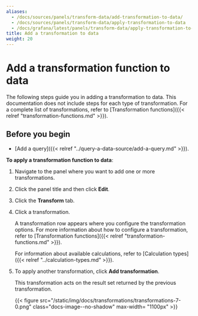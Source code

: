```yaml
---
aliases:
  - /docs/sources/panels/transform-data/add-transformation-to-data/
  - /docs/sources/panels/transform-data/apply-transformation-to-data
  - /docs/grafana/latest/panels/transform-data/apply-transformation-to-data
title: Add a transformation to data
weight: 20
---
```


# Add a transformation function to data

The following steps guide you in adding a transformation to data. This documentation does not include steps for each type of transformation. For a complete list of transformations, refer to [Transformation functions]({{< relref "transformation-functions.md" >}}).

## Before you begin

- [Add a query]({{< relref "../query-a-data-source/add-a-query.md" >}}).

**To apply a transformation function to data**:

1. Navigate to the panel where you want to add one or more transformations.
1. Click the panel title and then click **Edit**.
1. Click the **Transform** tab.
1. Click a transformation.

   A transformation row appears where you configure the transformation options. For more information about how to configure a transformation, refer to [Transformation functions]({{< relref "transformation-functions.md" >}}).

   For information about available calculations, refer to [Calculation types]({{< relref "../calculation-types.md" >}}).

1. To apply another transformation, click **Add transformation**.

   This transformation acts on the result set returned by the previous transformation.

   {{< figure src="/static/img/docs/transformations/transformations-7-0.png" class="docs-image--no-shadow" max-width= "1100px" >}}
